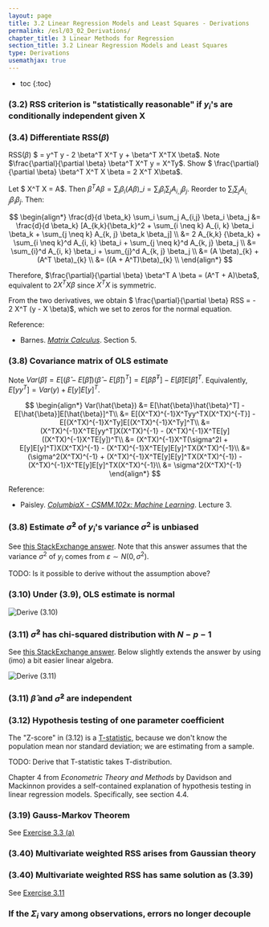 ```yaml
---
layout: page
title: 3.2 Linear Regression Models and Least Squares - Derivations
permalink: /esl/03_02_Derivations/
chapter_title: 3 Linear Methods for Regression
section_title: 3.2 Linear Regression Models and Least Squares
type: Derivations
usemathjax: true
---
```


* toc
{:toc}

### (3.2) RSS criterion is "statistically reasonable" if $y_i$'s are conditionally independent given X

### (3.4) Differentiate RSS$(\beta)$

RSS$(\beta)$ $ = y^T y - 2 \beta^T X^T y + \beta^T X^TX \beta$. Note $\frac{\partial}{\partial \beta} \beta^T X^T y = X^Ty$. Show $ \frac{\partial}{\partial \beta} \beta^T X^T X \beta = 2 X^T X\beta$. 

Let $ X^T X = A$. Then $\beta^T A \beta = \sum_i \beta_i (A\beta)\_{i} = \sum_i \beta_i \sum_j A_{i,j} \beta_j$. Reorder to $\sum_i \sum_j A_{i,j} \beta_i \beta_j$. Then:

$$ \begin{align*}
\frac{d}{d \beta_k} \sum_i \sum_j A_{i,j} \beta_i \beta_j 
&= \frac{d}{d \beta_k} [A_{k,k}{\beta_k}^2 + \sum_{i \neq k} A_{i, k} \beta_i \beta_k + \sum_{j \neq k} A_{k, j} \beta_k \beta_j] \\
&= 2 A_{k,k} {\beta_k} + \sum_{i \neq k}^d A_{i, k} \beta_i + \sum_{j \neq k}^d A_{k, j} \beta_j \\
&= \sum_{i}^d A_{i, k} \beta_i + \sum_{j}^d A_{k, j} \beta_j \\
&= (A \beta)_{k} + (A^T \beta)_{k} \\
&= ((A + A^T)\beta)_{k} \\
\end{align*} $$

Therefore, $\frac{\partial}{\partial \beta} \beta^T A \beta = (A^T + A)\beta$, equivalent to $2 X^T X\beta$ since $X^T X$ is symmetric.

From the two derivatives, we obtain $ \frac{\partial}{\partial \beta} RSS = - 2 X^T (y - X \beta)$, which we set to zeros for the normal equation.

Reference:
* Barnes. [*Matrix Calculus*](https://atmos.washington.edu/~dennis/MatrixCalculus.pdf). Section 5.

### (3.8) Covariance matrix of OLS estimate

Note $Var(\hat{\beta}) 
= E[(\hat{\beta} - E[\hat{\beta}])(\hat{\beta} - E[\hat{\beta}])^T]
= E[\hat{\beta}\hat{\beta}^T] - E[\hat{\beta}]E[\hat{\beta}]^T$. 
Equivalently, $E[yy^T] = Var(y) + E[y]E[y]^T$.

$$ \begin{align*}
Var(\hat{\beta}) &= E[\hat{\beta}\hat{\beta}^T] - E[\hat{\beta}]E[\hat{\beta}]^T\\
&= E[(X^TX)^{-1}X^Tyy^TX(X^TX)^{-T}] - E[(X^TX)^{-1}X^Ty]E[(X^TX)^{-1}X^Ty]^T\\
&= (X^TX)^{-1}X^TE[yy^T]X(X^TX)^{-1} - (X^TX)^{-1}X^TE[y]((X^TX)^{-1}X^TE[y])^T\\
&= (X^TX)^{-1}X^T(\sigma^2I + E[y]E[y]^T)X(X^TX)^{-1} - (X^TX)^{-1}X^TE[y]E[y]^TX(X^TX)^{-1}\\
&= (\sigma^2(X^TX)^{-1} + (X^TX)^{-1}X^TE[y]E[y]^TX(X^TX)^{-1}) - (X^TX)^{-1}X^TE[y]E[y]^TX(X^TX)^{-1}\\
&= \sigma^2(X^TX)^{-1}
\end{align*} $$

Reference: 
* Paisley. [*ColumbiaX - CSMM.102x: Machine Learning*](https://www.edx.org/course/machine-learning). Lecture 3.

### (3.8) Estimate $\hat{\sigma}^2$ of $y_i$'s variance $\sigma^2$ is unbiased

See [this StackExchange answer](https://math.stackexchange.com/a/2342977/455856). Note that this answer assumes that the variance $\sigma^2$ of $y_i$ comes from $\varepsilon \sim N(0, \sigma^2)$.

TODO: Is it possible to derive without the assumption above?

### (3.10) Under (3.9), OLS estimate is normal

![Derive (3.10)](/assets/esl/3.10.jpg)

### (3.11) $\hat{\sigma}^2$ has chi-squared distribution with $N-p-1$

See [this StackExchange answer](https://stats.stackexchange.com/a/20230/261782). Below slightly extends the answer by using (imo) a bit easier linear algebra.

![Derive (3.11)](/assets/esl/3.11.jpg)

### (3.11) $\hat{\beta}$ and $\hat{\sigma}^2$ are independent

### (3.12) Hypothesis testing of one parameter coefficient

The "Z-score" in (3.12) is a [T-statistic](https://en.wikipedia.org/wiki/T-statistic), because we don't know the population mean nor standard deviation; we are estimating from a sample.

TODO: Derive that T-statistic takes T-distribution.

Chapter 4 from *Econometric Theory and Methods* by Davidson and Mackinnon provides a self-contained explanation of hypothesis testing in linear regression models. Specifically, see section 4.4.

### (3.19) Gauss-Markov Theorem

See [Exercise 3.3 (a)](/esl/03_02_Exercises)

### (3.40) Multivariate weighted RSS arises from Gaussian theory

### (3.40) Multivariate weighted RSS has same solution as (3.39)

See [Exercise 3.11](/esl/03_02_Exercises)

### If the $\Sigma_i$ vary among observations, errors no longer decouple



